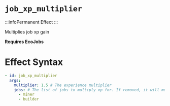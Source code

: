 # `job_xp_multiplier`
:::infoPermanent Effect
:::

Multiplies job xp gain

**Requires EcoJobs**

# Effect Syntax
```yaml
- id: job_xp_multiplier
  args:
    multiplier: 1.5 # The experience multiplier
    jobs: # The list of jobs to multiply xp for. If removed, it will multiply all jobs.
      - miner
      - builder 
```
